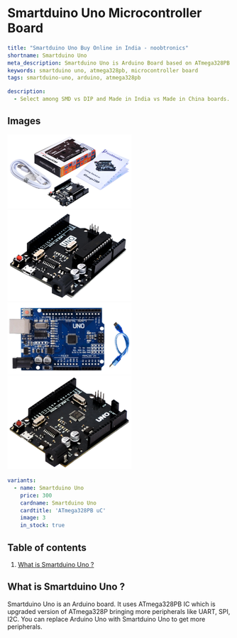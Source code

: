# Smartduino Uno Microcontroller Board

``` yaml
title: "Smartduino Uno Buy Online in India - noobtronics"
shortname: Smartduino Uno
meta_description: Smartduino Uno is Arduino Board based on ATmega328PB microcontroller IC. Smartduino is smarter than Arduino Uno.
keywords: smartduino uno, atmega328pb, microcontroller board
tags: smartduino-uno, arduino, atmega328pb

```

``` yaml
description: 
  - Select among SMD vs DIP and Made in India vs Made in China boards.
```

## Images
<p float="left">
  <img alt="Arduino Uno with USB Cable" 
       src="/storage/product/arduino-uno/arduino-uno-dip-with-usb-cable.png" width="280" 
   />
  <img alt="Arduino Uno Microcontroller Board" 
       src="/storage/product/arduino-uno/arduino-uno-dip-board.png" width="280" 
   />
  <img alt="Arduino Uno SMD China" 
       src="/storage/product/arduino-uno/arduino-uno-smd-china.png" width="280" 
   />
  <img alt="Arduino Uno SMD India" 
       src="/storage/product/arduino-uno/arduino-uno-smd-board.png" width="280" 
   />
</p>

``` yaml
variants:
  - name: Smartduino Uno
    price: 300
    cardname: Smartduino Uno
    cardtitle: 'ATmega328PB uC'
    image: 3
    in_stock: true
```

## Table of contents
1. [What is Smartduino Uno ?](#What-is-Smartduino-Uno)

<a name="What-is-Arduino-Uno"></a>
## What is Smartduino Uno ? 
Smartduino Uno is an Arduino board. It uses ATmega328PB IC which is upgraded version of ATmega328P bringing more peripherals like UART, SPI, I2C. You can replace Arduino Uno with Smartduino Uno to get more peripherals.


